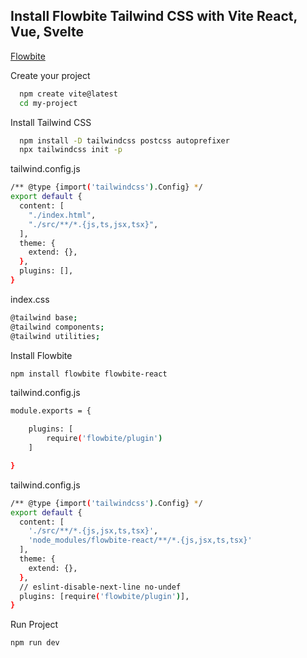 
## Install Flowbite Tailwind CSS with Vite React, Vue, Svelte
[Flowbite](https://flowbite.com/docs/getting-started/react/)


Create your project
```bash
  npm create vite@latest
  cd my-project
```

Install Tailwind CSS    
```bash
  npm install -D tailwindcss postcss autoprefixer
  npx tailwindcss init -p
```

tailwind.config.js
```bash
/** @type {import('tailwindcss').Config} */
export default {
  content: [
    "./index.html",
    "./src/**/*.{js,ts,jsx,tsx}",
  ],
  theme: {
    extend: {},
  },
  plugins: [],
}
```

index.css
```bash
@tailwind base;
@tailwind components;
@tailwind utilities;
```

Install Flowbite
```bash
npm install flowbite flowbite-react
```

tailwind.config.js
```bash
module.exports = {

    plugins: [
        require('flowbite/plugin')
    ]

}
```

tailwind.config.js
```bash
/** @type {import('tailwindcss').Config} */
export default {
  content: [
    './src/**/*.{js,jsx,ts,tsx}',
    'node_modules/flowbite-react/**/*.{js,jsx,ts,tsx}'
  ],
  theme: {
    extend: {},
  },
  // eslint-disable-next-line no-undef
  plugins: [require('flowbite/plugin')],
}
```


Run Project
```bash
npm run dev
```
